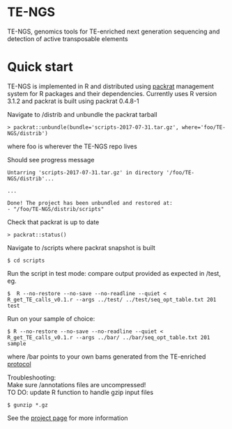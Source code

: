 # TE-NGS
TE-NGS, genomics tools for TE-enriched next generation sequencing and detection of active transposable elements

# Quick start  
TE-NGS is implemented in R and distributed using [packrat](https://github.com/rstudio/packrat) management system for R packages and their dependencies. Currently uses R version 3.1.2 and packrat is built using packrat 0.4.8-1  

Navigate to /distrib and unbundle the packrat tarball    
 
    > packrat::unbundle(bundle='scripts-2017-07-31.tar.gz', where='foo/TE-NGS/distrib')  
where foo is wherever the TE-NGS repo lives  

Should see progress message  

    Untarring 'scripts-2017-07-31.tar.gz' in directory '/foo/TE-NGS/distrib'...  

    ...  

    Done! The project has been unbundled and restored at:  
    - "/foo/TE-NGS/distrib/scripts"  

Check that packrat is up to date 
 
    > packrat::status()  

Navigate to /scripts where packrat snapshot is built  
    
    $ cd scripts  

Run the script in test mode: compare output provided as expected in /test, eg.   

    $  R --no-restore --no-save --no-readline --quiet < R_get_TE_calls_v0.1.r --args ../test/ ../test/seq_opt_table.txt 201 test  


Run on your sample of choice:  

    $ R --no-restore --no-save --no-readline --quiet < R_get_TE_calls_v0.1.r --args ../bar/ ../bar/seq_opt_table.txt 201 sample  

where /bar points to your own bams generated from the TE-enriched [protocol](#)  

Troubleshooting:  
Make sure /annotations files are uncompressed!  
TO DO: update R function to handle gzip input files  

    $ gunzip *.gz

See the [project page](https://ekviky.github.io/TE-NGS/) for more information 
